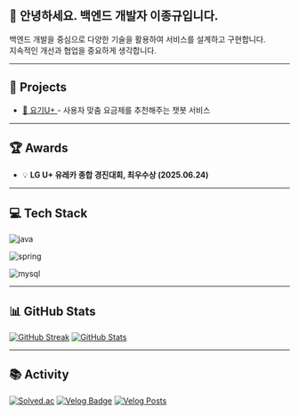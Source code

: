 ## 👋 안녕하세요. 백엔드 개발자 이종규입니다.

백엔드 개발을 중심으로 다양한 기술을 활용하여 서비스를 설계하고 구현합니다.  
지속적인 개선과 협업을 중요하게 생각합니다.

---

## 🚀 Projects

- [📱 요기U+ ]([https://github.com/jklee3409/comprehensive_project](https://github.com/eureka-comprehensive-project)) - 사용자 맞춤 요금제를 추천해주는 챗봇 서비스 
---

## 🏆 Awards

- 💡 **LG U+ 유레카 종합 경진대회, 최우수상 (2025.06.24)** 
---

## 💻 Tech Stack

![java](https://img.shields.io/badge/Java-ED8B00?style=for-the-badge&logo=openjdk&logoColor=white)

![spring](https://img.shields.io/badge/Spring-6DB33F?style=for-the-badge&logo=spring&logoColor=white)

![mysql](https://img.shields.io/badge/MySQL-00000F?style=for-the-badge&logo=mysql&logoColor=white)

---

## 📊 GitHub Stats

[![GitHub Streak](https://streak-stats.demolab.com/?user=jklee3409&theme=default)](https://github.com/jklee3409)
[![GitHub Stats](https://github-readme-stats.vercel.app/api?username=jklee3409&show_icons=true&hide_title=true)](https://github.com/jklee3409)

---

## 📚 Activity

[![Solved.ac](http://mazassumnida.wtf/api/v2/generate_badge?boj=jklee3409)](https://solved.ac/jklee3409)
[![Velog Badge](https://velog-readme-stats.vercel.app/api/badge?name=jklee3409)](https://velog.io/@jklee3409)
[![Velog Posts](https://velog-readme-stats.vercel.app/api?name=jklee3409)](https://velog.io/@jklee3409)
